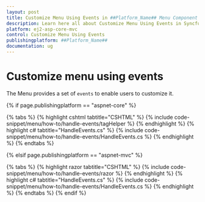 ```yaml
---
layout: post
title: Customize Menu Using Events in ##Platform_Name## Menu Component
description: Learn here all about Customize Menu Using Events in Syncfusion ##Platform_Name## Menu component of Syncfusion Essential JS 2 and more.
platform: ej2-asp-core-mvc
control: Customize Menu Using Events
publishingplatform: ##Platform_Name##
documentation: ug
---
```


# Customize menu using events

The Menu provides a set of `events` to enable users to customize it.

{% if page.publishingplatform == "aspnet-core" %}

{% tabs %}
{% highlight cshtml tabtitle="CSHTML" %}
{% include code-snippet/menu/how-to/handle-events/tagHelper %}
{% endhighlight %}
{% highlight c# tabtitle="HandleEvents.cs" %}
{% include code-snippet/menu/how-to/handle-events/HandleEvents.cs %}
{% endhighlight %}
{% endtabs %}

{% elsif page.publishingplatform == "aspnet-mvc" %}

{% tabs %}
{% highlight razor tabtitle="CSHTML" %}
{% include code-snippet/menu/how-to/handle-events/razor %}
{% endhighlight %}
{% highlight c# tabtitle="HandleEvents.cs" %}
{% include code-snippet/menu/how-to/handle-events/HandleEvents.cs %}
{% endhighlight %}
{% endtabs %}
{% endif %}


